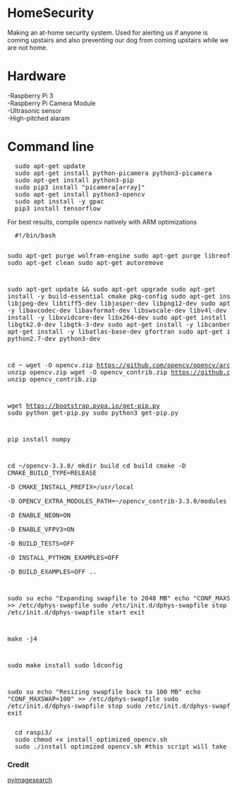 # HomeSecurity
Making an at-home security system. Used for alerting us if anyone is coming upstairs and also preventing our dog from coming upstairs while we are not home.

<h1>Hardware</h1>
-Raspberry Pi 3<br/>
-Raspberry Pi Camera Module<br/>
-Ultrasonic sensor<br/>
-High-pitched alaram<br/>

<h1>Command line</h1>
<pre>
  sudo apt-get update
  sudo apt-get install python-picamera python3-picamera
  sudo apt-get install python3-pip
  sudo pip3 install "picamera[array]"
  sudo apt-get install python3-opencv
  sudo apt install -y gpac
  pip3 install tensorflow
</pre>
For best results, compile opencv natively with ARM optimizations
<pre>
  #!/bin/bash
  
  sudo apt-get purge wolfram-engine
  sudo apt-get purge libreoffice*
  sudo apt-get clean
  sudo apt-get autoremove
  
  sudo apt-get update && sudo apt-get upgrade
  sudo apt-get install -y build-essential cmake pkg-config
  sudo apt-get install -y libjpeg-dev libtiff5-dev libjasper-dev libpng12-dev
  sudo apt-get install -y libavcodec-dev libavformat-dev libswscale-dev libv4l-dev
  sudo apt-get install -y libxvidcore-dev libx264-dev
  sudo apt-get install -y libgtk2.0-dev libgtk-3-dev
  sudo apt-get install -y libcanberra-gtk*
  sudo apt-get install -y libatlas-base-dev gfortran
  sudo apt-get install -y python2.7-dev python3-dev
  
  cd ~
  wget -O opencv.zip https://github.com/opencv/opencv/archive/3.3.0.zip
  unzip opencv.zip
  wget -O opencv_contrib.zip https://github.com/opencv/opencv_contrib/archive/3.3.0.zip
  unzip opencv_contrib.zip
  
  wget https://bootstrap.pypa.io/get-pip.py
  sudo python get-pip.py
  sudo python3 get-pip.py
  
  pip install numpy
  
  cd ~/opencv-3.3.0/
  mkdir build
  cd build
  cmake -D CMAKE_BUILD_TYPE=RELEASE \
    -D CMAKE_INSTALL_PREFIX=/usr/local \
    -D OPENCV_EXTRA_MODULES_PATH=~/opencv_contrib-3.3.0/modules \
    -D ENABLE_NEON=ON \
    -D ENABLE_VFPV3=ON \
    -D BUILD_TESTS=OFF \
    -D INSTALL_PYTHON_EXAMPLES=OFF \
    -D BUILD_EXAMPLES=OFF ..
  
  sudo su
  echo "Expanding swapfile to 2048 MB"
  echo "CONF_MAXSWAP=2048" >> /etc/dphys-swapfile
  sudo /etc/init.d/dphys-swapfile stop
  sudo /etc/init.d/dphys-swapfile start
  exit
  
  make -j4
  
  sudo make install
  sudo ldconfig
  
  sudo su
  echo "Resizing swapfile back to 100 MB"
  echo "CONF_MAXSWAP=100" >> /etc/dphys-swapfile
  sudo /etc/init.d/dphys-swapfile stop
  sudo /etc/init.d/dphys-swapfile start
  exit
</pre>
<pre>
  cd raspi3/
  sudo chmod +x install_optimized_opencv.sh
  sudo ./install_optimized_opencv.sh #this script will take a long time to execute.
</pre>

<h3>Credit</h3>
<a href='pyimagesearch'>pyimagesearch</a>
